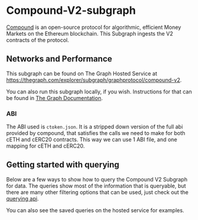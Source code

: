 # Compound-V2-subgraph

[Compound](https://compound.finance/) is an open-source protocol for algorithmic, efficient Money Markets on the Ethereum blockchain. This Subgraph ingests the V2 contracts of the protocol.

## Networks and Performance

This subgraph can be found on The Graph Hosted Service at https://thegraph.com/explorer/subgraph/graphprotocol/compound-v2.

You can also run this subgraph locally, if you wish. Instructions for that can be found in [The Graph Documentation](https://thegraph.com/docs/en/developer/quick-start/).

### ABI

The ABI used is `ctoken.json`. It is a stripped down version of the full abi provided by compound, that satisfies the calls we need to make for both cETH and cERC20 contracts. This way we can use 1 ABI file, and one mapping for cETH and cERC20.

## Getting started with querying

Below are a few ways to show how to query the Compound V2 Subgraph for data. The queries show most of the information that is queryable, but there are many other filtering options that can be used, just check out the [querying api](https://github.com/graphprotocol/graph-node/blob/master/docs/graphql-api.md).

You can also see the saved queries on the hosted service for examples.
